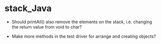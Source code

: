 # stack_Java

- Should printAll() also remove the elements on the stack, i.e. changing the return value from void to char? 

- Make more methods in the test driver for arrange and creating objects? 

